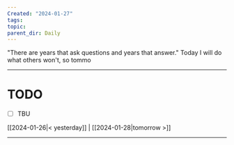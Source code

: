 ```yaml
---
Created: "2024-01-27"
tags: 
topic: 
parent_dir: Daily
---
```

"There are years that ask questions and years that answer."
Today I will do what others won't, so tommo

----
# TODO
- [ ] TBU 
  
[[2024-01-26|< yesterday]] | [[2024-01-28|tomorrow >]]  
  
---  
